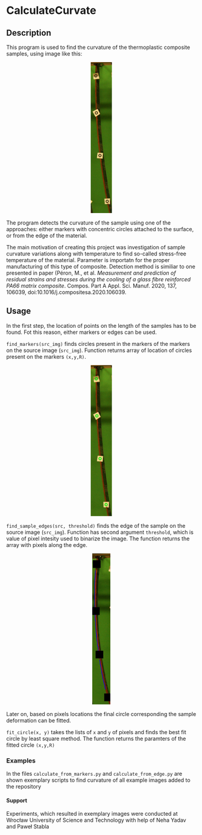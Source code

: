 # CalculateCurvate

## Description

This program is used to find the curvature of the thermoplastic composite samples, using image like this:

<center><img src="./example_images/04_S1_6/077_04_S1_6.jpg" height="400" /></center>

The program detects the curvature of the sample using one of the approaches: either markers with concentric circles attached to the surface, or from the edge of the material.

The main motivation of creating this project was investigation of sample curvature variations along with temperature to find so-called stress-free temperature of the material. Parameter is importatn for the proper manufacturing of this type of composite. Detection method is similiar to one presented in paper (Péron, M., et al. <i> Measurement and prediction of residual strains and stresses during the cooling of a glass fibre reinforced PA66 matrix composite</i>. Compos. Part A Appl. Sci. Manuf. 2020, 137, 106039, doi:10.1016/j.compositesa.2020.106039.

## Usage

In the first step, the location of points on the length of the samples has to be found. Fot this reason, either markers or edges can be used.

`find_markers(src_img)` finds circles present in the markers of the markers on the source image (`src_img`). Function returns array of location of circles present on the markers `(x,y,R)`.

<center><img src="./assets/detected_markers.jpg" height="400" /></center>

`find_sample_edges(src, threshold)` finds the edge of the sample on the source image (`src_img`). Function has second argument `threshold`, which is value of pixel intesity used to binarize the image. The function returns the array with pixels along the edge.

<center><img src="./assets/detected_edge.jpeg" height="400" /></center>

Later on, based on pixels locations the final circle corresponding the sample deformation can be fitted.

`fit_circle(x, y)` takes the lists of `x` and `y` of pixels and finds the best fit circle by least square method. The function returns the paramters of the fitted circle `(x,y,R)`

### Examples

In the files `calculate_from_markers.py` and `calculate_from_edge.py` are shown exemplary scripts to find curvature of all example images added to the repository

#### Support

Experiments, which resulted in exemplary images were conducted at Wrocław University of Science and Technology with help of Neha Yadav and Paweł Stabla

